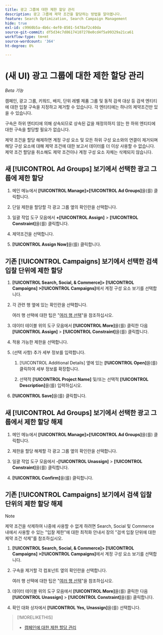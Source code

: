 ```yaml
---
title: 광고 그룹에 대한 제한 할당 관리
description: 광고 그룹에 제약 조건을 할당하는 방법을 알아봅니다.
feature: Search Optimization, Search Campaign Management
hide: true
exl-id: c9960b5a-4b6c-4ef0-8501-5478af2c40da
source-git-commit: df5d34c7d86174107278e0cd4f5a99329a21ca61
workflow-type: tm+mt
source-wordcount: '364'
ht-degree: 0%

---
```


# (새 UI) 광고 그룹에 대한 제한 할당 관리

*Beta 기능*

캠페인, 광고 그룹, 키워드, 배치, 단위 레벨 제품 그룹 및 동적 검색 대상 등 검색 엔티티에 대한 입찰 구속을 지정하고 제거할 수 있습니다. 각 엔티티에는 하나의 제약조건만 있을 수 있습니다.

구속은 하위 엔티티에 의해 상속되므로 상속된 값을 재정의하지 않는 한 하위 엔티티에 대한 구속을 할당할 필요가 없습니다.

제약 조건을 할당 해제하면 계정 구성 요소 및 모든 하위 구성 요소와의 연결이 제거되며 해당 구성 요소에 대해 제약 조건에 대한 보고서 데이터를 더 이상 사용할 수 없습니다. 제약 조건 할당을 취소해도 제약 조건이나 계정 구성 요소 자체는 삭제되지 않습니다.

## 새 [!UICONTROL Ad Groups] 보기에서 선택한 광고 그룹에 제한 할당

1. 메인 메뉴에서 **[!UICONTROL Manage]>[!UICONTROL Ad Groups]**&#x200B;을(를) 클릭합니다.

1. 단일 제한을 할당할 각 광고 그룹 옆의 확인란을 선택합니다.

1. 일괄 작업 도구 모음에서 **+[!UICONTROL Assign]** > **[!UICONTROL Constraint]**&#x200B;을(를) 클릭합니다.

1. 제약조건을 선택합니다.

1. **[!UICONTROL Assign Now]**&#x200B;을(를) 클릭합니다.

## 기존 [!UICONTROL Campaigns] 보기에서 선택한 검색 입찰 단위에 제한 할당

1. **[!UICONTROL Search, Social, & Commerce]> [!UICONTROL Campaigns] >[!UICONTROL Campaigns]**&#x200B;에서 계정 구성 요소 보기를 선택합니다.

1. 각 관련 행 옆에 있는 확인란을 선택합니다.

   여러 행 선택에 대한 팁은 &quot;[여러 행 선택](/help/search-social-commerce/common-tasks/navigation-editing-selection/multiple-rows-select.md)&quot;을 참조하십시오.

1. 데이터 테이블 위의 도구 모음에서 **[!UICONTROL More]**&#x200B;을(를) 클릭한 다음 **[!UICONTROL Assign]** > **[!UICONTROL Constraint]**&#x200B;을(를) 클릭합니다.

1. 적용 가능한 제한을 선택합니다.

1. (선택 사항) 추가 세부 정보를 입력합니다.

   1. [!UICONTROL Additional Details] 옆에 있는 **[!UICONTROL Open]**&#x200B;을(를) 클릭하여 세부 정보를 확장합니다.

   1. 선택적 **[!UICONTROL Project Name]** 및/또는 선택적 **[!UICONTROL Description]**&#x200B;을(를) 입력하십시오.

1. **[!UICONTROL Save]**&#x200B;을(를) 클릭합니다.

## 새 [!UICONTROL Ad Groups] 보기에서 선택한 광고 그룹에서 제한 할당 해제

1. 메인 메뉴에서 **[!UICONTROL Manage]>[!UICONTROL Ad Groups]**&#x200B;을(를) 클릭합니다.

1. 제한을 할당 해제할 각 광고 그룹 옆의 확인란을 선택합니다.

1. 일괄 작업 도구 모음에서 **-[!UICONTROL Unassign]** > **[!UICONTROL Constraint]**&#x200B;을(를) 클릭합니다.

1. **[!UICONTROL Confirm]**&#x200B;을(를) 클릭합니다.

## 기존 [!UICONTROL Campaigns] 보기에서 검색 입찰 단위의 제한 할당 해제

>[!NOTE]
>
>제약 조건을 삭제하여 나중에 사용할 수 없게 하려면 Search, Social 및 Commerce 내에서 사용할 수 있는 &quot;입찰 제한&quot;에 대한 최적화 안내서 장의 &quot;검색 입찰 단위에 대한 제약 조건 삭제&quot;를 참조하십시오.<!-- verify convention for referencing Optimization Guide here -->

1. **[!UICONTROL Search, Social, & Commerce]> [!UICONTROL Campaigns] >[!UICONTROL Campaigns]**&#x200B;에서 계정 구성 요소 보기를 선택합니다.

1. 구속을 제거할 각 컴포넌트 옆의 확인란을 선택합니다.

   여러 행 선택에 대한 팁은 &quot;[여러 행 선택](/help/search-social-commerce/common-tasks/navigation-editing-selection/multiple-rows-select.md)&quot;을 참조하십시오.

1. 데이터 테이블 위의 도구 모음에서 **[!UICONTROL More]**&#x200B;을(를) 클릭한 다음 **[!UICONTROL Unassign]** > **[!UICONTROL Constraint]**&#x200B;을(를) 클릭합니다.

1. 확인 대화 상자에서 **[!UICONTROL Yes, Unassign]**&#x200B;을(를) 선택합니다.

>[!MORELIKETHIS]
>
>* [캠페인에 대한 제한 할당 관리](/help/search-social-commerce/new-ui/manage/campaigns/campaign-constraint-assignments-manage.md)
